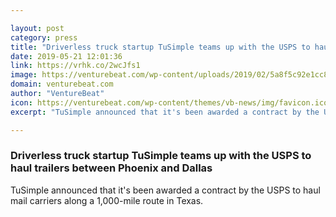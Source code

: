 ```yaml
---

layout: post
category: press
title: "Driverless truck startup TuSimple teams up with the USPS to haul trailers between Phoenix and Dallas"
date: 2019-05-21 12:01:36
link: https://vrhk.co/2wcJfs1
image: https://venturebeat.com/wp-content/uploads/2019/02/5a8f5c92e1cc8.image_.jpg?w=1200&strip=all
domain: venturebeat.com
author: "VentureBeat"
icon: https://venturebeat.com/wp-content/themes/vb-news/img/favicon.ico
excerpt: "TuSimple announced that it's been awarded a contract by the USPS to haul mail carriers along a 1,000-mile route in Texas."

---
```


### Driverless truck startup TuSimple teams up with the USPS to haul trailers between Phoenix and Dallas

TuSimple announced that it's been awarded a contract by the USPS to haul mail carriers along a 1,000-mile route in Texas.